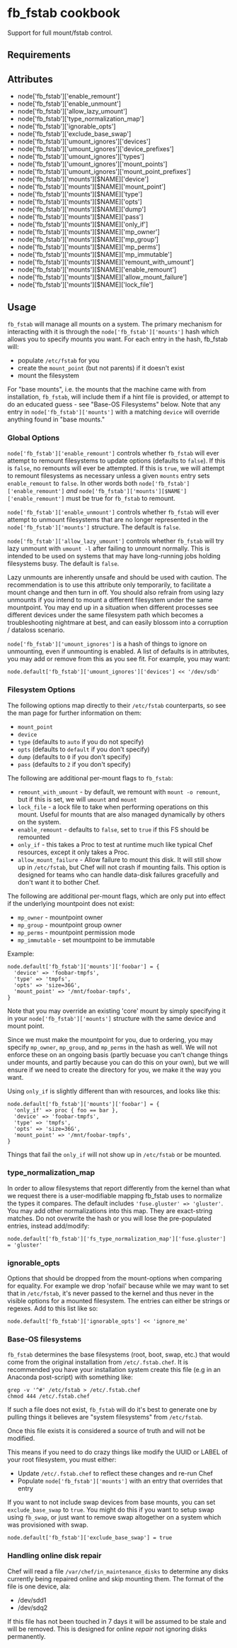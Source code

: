 fb_fstab cookbook
============
Support for full mount/fstab control.

Requirements
------------

Attributes
----------
* node['fb_fstab']['enable_remount']
* node['fb_fstab']['enable_unmount']
* node['fb_fstab']['allow_lazy_umount']
* node['fb_fstab']['type_normalization_map']
* node['fb_fstab']['ignorable_opts']
* node['fb_fstab']['exclude_base_swap']
* node['fb_fstab']['umount_ignores']['devices']
* node['fb_fstab']['umount_ignores']['device_prefixes']
* node['fb_fstab']['umount_ignores']['types']
* node['fb_fstab']['umount_ignores']['mount_points']
* node['fb_fstab']['umount_ignores']['mount_point_prefixes']
* node['fb_fstab']['mounts'][$NAME]['device']
* node['fb_fstab']['mounts'][$NAME]['mount_point']
* node['fb_fstab']['mounts'][$NAME]['type']
* node['fb_fstab']['mounts'][$NAME]['opts']
* node['fb_fstab']['mounts'][$NAME]['dump']
* node['fb_fstab']['mounts'][$NAME]['pass']
* node['fb_fstab']['mounts'][$NAME]['only_if']
* node['fb_fstab']['mounts'][$NAME]['mp_owner']
* node['fb_fstab']['mounts'][$NAME]['mp_group']
* node['fb_fstab']['mounts'][$NAME]['mp_perms']
* node['fb_fstab']['mounts'][$NAME]['mp_immutable']
* node['fb_fstab']['mounts'][$NAME]['remount_with_umount']
* node['fb_fstab']['mounts'][$NAME]['enable_remount']
* node['fb_fstab']['mounts'][$NAME]['allow_mount_failure']
* node['fb_fstab']['mounts'][$NAME]['lock_file']

Usage
-----
`fb_fstab` will manage all mounts on a system. The primary mechanism for
interacting with it is through the `node['fb_fstab']['mounts']` hash which
allows you to specify mounts you want. For each entry in the hash, fb_fstab
will:
* populate `/etc/fstab` for you
* create the `mount_point` (but not parents) if it doesn't exist
* mount the filesystem

For "base mounts", i.e. the mounts that the machine came with from installation,
`fb_fstab`, will include them if a hint file is provided, or attempt to do an
educated guess - see "Base-OS Filesystems" below. Note that any entry in
`node['fb_fstab']['mounts']` with a matching `device` will override anything
found in "base mounts."

### Global Options

`node['fb_fstab']['enable_remount']` controls whether `fb_fstab` will ever
attempt to remount filesystems to update options (defaults to `false`). If this
is `false`, no remounts will ever be attempted. If this is `true`, we will
attempt to remount filesystems as necessary unless a given `mounts` entry sets
`enable_remount` to `false`. In other words both
`node['fb_fstab']['enable_remount']` *and*
`node['fb_fstab']['mounts'][$NAME']['enable_remount']` must be true for
`fb_fstab` to remount.

`node['fb_fstab']['enable_unmount']` controls whether `fb_fstab` will
ever attempt to unmount filesystems that are no longer represented in
the `node['fb_fstab']['mounts']` structure. The default is `false`.

`node['fb_fstab']['allow_lazy_umount']` controls whether `fb_fstab` will try
lazy unmount with `umount -l` after failing to unmount normally. This is
intended to be used on systems that may have long-running jobs holding
filesystems busy. The default is `false`.

Lazy unmounts are inherently unsafe and should be used with caution. The
recommendation is to use this attribute only temporarily, to facilitate a mount
change and then turn in off. You should also refrain from using lazy unmounts
if you intend to mount a different filesystem under the same mountpoint. You
may end up in a situation when different processes see different devices
under the same filesystem path which becomes a troubleshooting nightmare at
best, and can easily blossom into a corruption / dataloss scenario.

`node['fb_fstab']['umount_ignores']` is a hash of things to ignore
on unmounting, even if unmounting is enabled. A list of defaults is in
attributes, you may add or remove from this as you see fit. For example, you
may want:

```
node.default['fb_fstab']['umount_ignores']['devices'] << '/dev/sdb'
```

### Filesystem Options
The following options map directly to their `/etc/fstab` counterparts, so see
the man page for further information on them:
* `mount_point`
* `device`
* `type` (defaults to `auto` if you do not specify)
* `opts` (defaults to `default` if you don't specify)
* `dump` (defaults to `0` if you don't specify)
* `pass` (defaults to `2` if you don't specify)

The following are additional per-mount flags to `fb_fstab`:
* `remount_with_umount` - by default, we remount with `mount -o remount`, but
                          if this is set, we will `umount` and `mount`
* `lock_file` - a lock file to take when performing operations on this mount.
                Useful for mounts that are also managed dynamically by others
                on the system.
* `enable_remount` - defaults to `false`, set to `true` if this FS should
                     be remounted
* `only_if` - this takes a Proc to test at runtime much like typical
              Chef resources, except it only takes a Proc.
* `allow_mount_failure` - Allow failure to mount this disk. It will still
  show up in `/etc/fstab`, but Chef will not crash if mounting fails. This
  option is designed for teams who can handle data-disk failures gracefully
  and don't want it to bother Chef.

The following are additional per-mount flags, which are only put into effect
if the underlying mountpoint does not exist:
* `mp_owner` - mountpoint owner
* `mp_group` - mountpoint group owner
* `mp_perms` - mountpoint permission mode
* `mp_immutable` - set mountpoint to be immutable

Example:

```
node.default['fb_fstab']['mounts']['foobar'] = {
  'device' => 'foobar-tmpfs',
  'type' => 'tmpfs',
  'opts' => 'size=36G',
  'mount_point' => '/mnt/foobar-tmpfs',
}
```

Note that you may override an existing 'core' mount by simply specifying
it in your `node['fb_fstab']['mounts']` structure with the same device
and mount point.

Since we must make the mountpoint for you, due to ordering, you may specify
`mp_owner`, `mp_group`, and `mp_perms` in the hash as well. We will not enforce
these on an ongoing basis (partly becuase you can't change things under mounts,
and partly because you can do this on your own), but we will ensure if we
need to create the directory for you, we make it the way you want.

Using `only_if` is slightly different than with resources, and looks like this:

```
node.default['fb_fstab']['mounts']['foobar'] = {
  'only_if' => proc { foo == bar },
  'device' => 'foobar-tmpfs',
  'type' => 'tmpfs',
  'opts' => 'size=36G',
  'mount_point' => '/mnt/foobar-tmpfs',
}
```

Things that fail the `only_if` will not show up in `/etc/fstab` or be mounted.

### type_normalization_map
In order to allow filesystems that report differently from the kernel than what
we request there is a user-modifiable mapping fb_fstab uses to normalize the
types it compares. The default includes `'fuse.gluster' => 'gluster'`. You may
add other normalizations into this map. They are exact-string matches. Do not
overwrite the hash or you will lose the pre-populated entries, instead
add/modify:

```
node.default['fb_fstab']['fs_type_normalization_map']['fuse.gluster'] = 'gluster'
```

### ignorable_opts
Options that should be dropped from the mount-options when comparing for
equality. For example we drop 'nofail' because while we may want to set that in
`/etc/fstab`, it's never passed to the kernel and thus never in the visible
options for a mounted filesystem. The entries can either be strings or regexes.
Add to this list like so:

```
node.default['fb_fstab']['ignorable_opts'] << 'ignore_me'
```

### Base-OS filesystems
`fb_fstab` determines the base filesystems (root, boot, swap, etc.) that would
come from the original installation from `/etc/.fstab.chef`. It is recommended
you have your installation system create this file (e.g in an Anaconda
post-script) with something like:

```
grep -v '^#' /etc/fstab > /etc/.fstab.chef
chmod 444 /etc/.fstab.chef
```

If such a file does not exist, `fb_fstab` will do it's best to generate one by
pulling things it believes are "system filesystems" from `/etc/fstab`.

Once this file exists it is considered a source of truth and will not be
modified.

This means if you need to do crazy things like modify the UUID or LABEL of your
root filesystem, you must either:
* Update `/etc/.fstab.chef` to reflect these changes and re-run Chef
* Populate `node['fb_fstab']['mounts']` with an entry that overrides that
  entry

If you want to not include swap devices from base mounts, you can set
`exclude_base_swap` to `true`. You might do this if you want to setup swap using
`fb_swap`, or just want to remove swap altogether on a system which was
provisioned with swap.

```
node.default['fb_fstab']['exclude_base_swap'] = true
```

### Handling online disk repair
Chef will read a file `/var/chef/in_maintenance_disks` to determine any disks
currently being repaired online and skip mounting them. The format of the file
is one device, ala:

* /dev/sdd1
* /dev/sdq2

If this file has not been touched in 7 days it will be assumed to be stale and
will be removed. This is designed for online _repair_ not ignoring disks
permanently.
